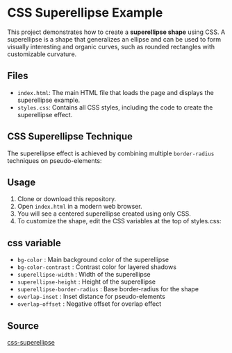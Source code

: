 # CSS Superellipse Example

This project demonstrates how to create a **superellipse shape** using CSS. A superellipse is a shape that generalizes an ellipse and can be used to form visually interesting and organic curves, such as rounded rectangles with customizable curvature.

## Files

- `index.html`: The main HTML file that loads the page and displays the superellipse example.
- `styles.css`: Contains all CSS styles, including the code to create the superellipse effect.

## CSS Superellipse Technique

The superellipse effect is achieved by combining multiple `border-radius` techniques on pseudo-elements:

## Usage
1. Clone or download this repository.
2. Open `index.html` in a modern web browser.
3. You will see a centered superellipse created using only CSS.
4. To customize the shape, edit the CSS variables at the top of styles.css:

## css variable
- `bg-color` : Main background color of the superellipse
- `bg-color-contrast` : Contrast color for layered shadows
- `superellipse-width` : Width of the superellipse
- `superellipse-height` : Height of the superellipse
- `superellipse-border-radius` : Base border-radius for the shape
- `overlap-inset` : Inset distance for pseudo-elements
- `overlap-offset` : Negative offset for overlap effect

## Source
[css-superellipse](https://sbx.webflow.io/css-superellipse)